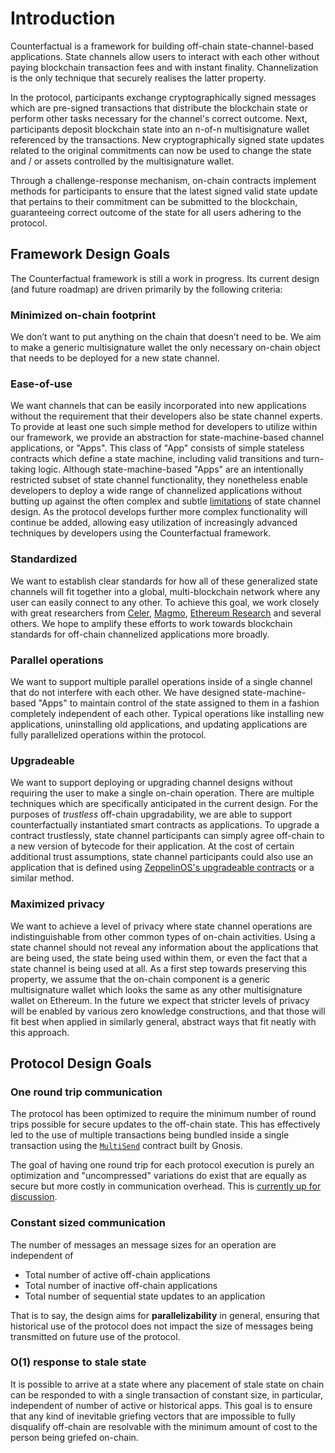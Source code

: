 # Introduction

Counterfactual is a framework for building off-chain state-channel-based applications. State channels allow users to interact with each other without paying blockchain transaction fees and with instant finality. Channelization is the only technique that securely realises the latter property.

In the protocol, participants exchange cryptographically signed messages which are pre-signed transactions that distribute the blockchain state or perform other tasks necessary for the channel's correct outcome. Next, participants deposit blockchain state into an n-of-n multisignature wallet referenced by the transactions. New cryptographically signed state updates related to the original commitments can now be used to change the state and / or assets controlled by the multisignature wallet.

Through a challenge-response mechanism, on-chain contracts implement methods for participants to ensure that the latest signed valid state update that pertains to their commitment can be submitted to the blockchain, guaranteeing correct outcome of the state for all users adhering to the protocol.

## Framework Design Goals

The Counterfactual framework is still a work in progress.  Its current design (and future roadmap) are driven primarily by the following criteria:

### Minimized on-chain footprint

We don’t want to put anything on the chain that doesn’t need to be. We aim to make a generic multisignature wallet the only necessary on-chain object that needs to be deployed for a new state channel.

### Ease-of-use

We want channels that can be easily incorporated into new applications without the requirement that their developers also be state channel experts. To provide at least one such simple method for developers to utilize within our framework, we provide an abstraction for state-machine-based channel applications, or "Apps". This class of "App" consists of simple stateless contracts which define a state machine, including valid transitions and turn-taking logic. Although state-machine-based "Apps" are an intentionally restricted subset of state channel functionality, they nonetheless enable developers to deploy a wide range of channelized applications without butting up against the often complex and subtle [limitations](#limitations) of state channel design. As the protocol develops further more complex functionality will continue be added, allowing easy utilization of increasingly advanced techniques by developers using the Counterfactual framework.

### Standardized

We want to establish clear standards for how all of these generalized state channels will fit together into a global, multi-blockchain network where any user can easily connect to any other. To achieve this goal, we work closely with great researchers from [Celer](https://celer.network), [Magmo](https://magmo.com), [Ethereum Research](http://eth.sg) and several others. We hope to amplify these efforts to work towards blockchain standards for off-chain channelized applications more broadly.

### Parallel operations

We want to support multiple parallel operations inside of a single channel that do not interfere with each other. We have designed state-machine-based "Apps" to maintain control of the state assigned to them in a fashion completely independent of each other. Typical operations like installing new applications, uninstalling old applications, and updating applications are fully parallelized operations within the protocol.

### Upgradeable

We want to support deploying or upgrading channel designs without requiring the user to make a single on-chain operation. There are multiple techniques which are specifically anticipated in the current design. For the purposes of _trustless_ off-chain upgradability, we are able to support counterfactually instantiated smart contracts as applications. To upgrade a contract trustlessly, state channel participants can simply agree off-chain to a new version of bytecode for their application. At the cost of certain additional trust assumptions, state channel participants could also use an application that is defined using [ZeppelinOS's upgradeable contracts](https://docs.zeppelinos.org/docs/building.html) or a similar method.

### Maximized privacy

We want to achieve a level of privacy where state channel operations are indistinguishable from other common types of on-chain activities. Using a state channel should not reveal any information about the applications that are being used, the state being used within them, or even the fact that a state channel is being used at all. As a first step towards preserving this property, we assume that the on-chain component is a generic multisignature wallet which looks the same as any other multisignature wallet on Ethereum. In the future we expect that stricter levels of privacy will be enabled by various zero knowledge constructions, and that those will fit best when applied in similarly general, abstract ways that fit neatly with this approach.

## Protocol Design Goals

### One round trip communication

The protocol has been optimized to require the minimum number of round trips possible for secure updates to the off-chain state. This has effectively led to the use of multiple transactions being bundled inside a single transaction using the [`MultiSend`](https://github.com/counterfactual/monorepo/blob/master/packages/contracts/contracts/MultiSend.sol) contract built by Gnosis.

The goal of having one round trip for each protocol execution is purely an optimization and "uncompressed" variations do exist that are equally as secure but more costly in communication overhead. This is [currently up for discussion](https://github.com/counterfactual/specs/issues/13).

### Constant sized communication

The number of messages an message sizes for an operation are independent of

- Total number of active off-chain applications
- Total number of inactive off-chain applications
- Total number of sequential state updates to an application

That is to say, the design aims for **parallelizability** in general, ensuring that historical use of the protocol does not impact the size of messages being transmitted on future use of the protocol.

### O(1) response to stale state

It is possible to arrive at a state where any placement of stale state on chain can be responded to with a single transaction of constant size, in particular, independent of number of active or historical apps. This goal is to ensure that any kind of inevitable griefing vectors that are impossible to fully disqualify off-chain are resolvable with the minimum amount of cost to the person being griefed on-chain.
